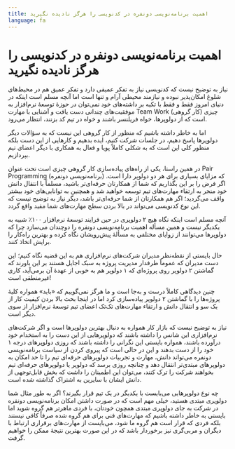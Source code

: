 ```yaml
---
title: اهمیت برنامه‌نویسی دونفره در کدنویسی را هرگز نادیده نگیرید
language: fa
---
```


# اهمیت برنامه‌نویسی دونفره در کدنویسی را هرگز نادیده نگیرید

نیاز به توضیح نیست که کدنویسی نیاز به تفکر عمیقی دارد و تفکر عمیق هم در محیط‌های شلوغ امکان‌پذیر نبوده و نیازمند محیطی آرام و تنها است اما آنچه مسلم است اینکه در دنیای امروز فقط و فقط با تکیه بر داشته‌های خود نمی‌توان در حوزهٔ توسعهٔ نرم‌افزار به موفقیت‌های چندانی دست یافت و آشنایی با مهارت Team Work (کار گروهی) چیزی است که از دولوپرها، خواه فریلنسر باشند و خواه در تیم کد بزنند، انتظار می‌رود.

اما به خاطر داشته باشیم که منظور از کار گروهی این نیست که به سؤالات دیگر دولوپرها پاسخ دهیم، در جلسات شرکت کنیم، ایده بدهیم و کارهایی از این دست بلکه منظور کلی این است که به شکلی کاملاً پویا و فعال به همکاری با دیگر اعضای تیم بپردازیم.

در همین راستا، یکی از راه‌های پیاده‌سازی کار گروهی چیزی است تحت‌ عنوان Pair Programming (برنامه‌نویسی دونفره) که مزایای بسیاری برای هر دو دولوپر دارا است. اگر فرض را بر این بگذاریم که شما از همکارتان حرفه‌ای‌تر باشید، مسلماً با انتقال دانش خود منجر به ارتقاء مهارت‌های تیم توسعه خواهید شد و همچنین به توانایی‌های خود بیشتر واقف می‌گردید؛ اگر هم همکارتان از شما حرفه‌ای‌تر باشد، دیگر نیاز به توضیح نیست که این نوع کدنویسی می‌تواند در بالا بردن سطح مهارت‌های شما مفید واقع گردد.

آنچه مسلم است اینکه نگاه هیچ ۲ دولوپری در حین فرایند توسعهٔ نرم‌افزار ۱۰۰٪ شبیه به یکدیگر نیست و همین مسأله اهمیت برنامه‌نویسی دونفره را دوچندان می‌سازد چرا که دولوپرها می‌توانند از زوایای مختلفی به مسألهٔ پیش‌رویشان نگاه کرده و بهترین راه‌کار را برایش اتخاذ کنند.

حال بایستی از نقطه‌نظر مدیران شرکت‌های نرم‌افزاری هم به این قضیه نگاه کنیم؛ این دست مدیران که عموماً طرفدار مدیریت پروژه به سبک اجایل هستند بر این باورند که گماشتن ۲ دولوپر روی پروژه‌ای که ۱ دولوپر هم به خوبی از عهدهٔ آن برمی‌آید، کاری غیرمنطقی است!

چنین دیدگاهی کاملاً درست و به‌جا است و ما هرگز نمی‌گوییم که «باید» همواره کلیهٔ پروژه‌ها را با گماشتن ۲ دولوپر پیاده‌سازی کرد اما در اینجا بحث بالا بردن کیفیت کار از یک سو و انتقال دانش و ارتقاء مهارت‌های تک‌تک اعضای تیم توسعهٔ نرم‌افزار از سوی دیگر است.

نیاز به توضیح نیست که بازار کار همواره به دنبال بهترین دولوپرها است و اگر شرکت‌های نرم‌افزاری این شانس را داشته باشند که دولوپرهایی از این دست را به استخدام خود درآورده باشند، همواره بایستی این نگرانی را داشته باشند که روزی دولوپرهای درجه ۱ خود را از دست بدهند و این در حالی است که پیروی کردن از سیاست برنامه‌نویسی دونفره می‌تواند دانش، مهارت و تجربیات دولوپرهای حرفه‌ای تیم را تا حد امکان به دولوپرهای مبتدی‌تر انتقال دهد و چنانچه روزی برسد که دولوپر یا دولوپرهای حرفه‌ای تیم بخواهند شرکت را ترک کنند، می‌توان این اطمینان را داشت که بخش قابل‌توجهی از دانش ایشان با سایرین به اشتراک گذاشته شده است.

چه نوع دولوپرهایی می‌بایست با یکدیگر در یک تیم قرار بگیرند؟
اگر به طور مثال شما دولوپری مبتدی هستید، خیلی مهم است که در صورت داشتن امکان برنامه‌نویسی دونفره در شرکت به جای دولوپری مبتدی همچون خودتان، با فردی ماهرتر هم‌ گروه شوید اما بایستی به خاطر داشته باشیم که مهارت‌های فنی برای هم گروه شده صرفاً کافی نیستند بلکه فردی که قرار است هم گروه ما شود، می‌بایست از مهارت‌های برقراری ارتباط با دیگران و مربی‌گری نیز برخوردار باشد که در این صورت بهترین نتیجهٔ ممکن را خواهیم گرفت.
